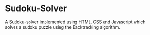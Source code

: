 # Sudoku-Solver
A Sudoku-solver implemented using HTML, CSS and Javascript which solves a sudoku puzzle using the Backtracking algorithm.
